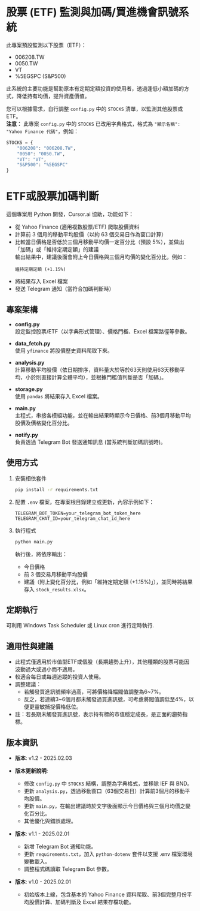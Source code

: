 # 股票 (ETF) 監測與加碼/買進機會訊號系統

此專案預設監測以下股票（ETF）：

- 006208.TW
- 0050.TW
- VT
- %5EGSPC (S&P500)

此系統的主要功能是幫助原本有定期定額投資的使用者，透過逢低小額加碼的方式，降低持有均價，提升資產價值。

您可以根據需求，自行調整 `config.py` 中的 `STOCKS` 清單，以監測其他股票或 ETF。  
**注意：** 此專案 `config.py` 中的 `STOCKS` 已改用字典格式，格式為 `"顯示名稱": "Yahoo Finance 代碼"`，例如：
```python
STOCKS = {
    "006208": "006208.TW",
    "0050": "0050.TW",
    "VT": "VT",
    "S&P500": "%5EGSPC"
}
```

# ETF或股票加碼判斷

這個專案用 Python 開發，Cursor.ai 協助，功能如下：
- 從 Yahoo Finance (適用複數股票/ETF) 爬取股價資料
- 計算前 3 個月的移動平均股價（以約 63 個交易日作為窗口計算）
- 比較當日價格是否低於三個月移動平均價一定百分比（預設 5%），並做出「加碼」或「維持定期定額」的建議  
  輸出結果中，建議後面會附上今日價格與三個月均價的變化百分比，例如：
  ```
  維持定期定額 (+1.15%)
  ```
- 將結果存入 Excel 檔案
- 發送 Telegram 通知（當符合加碼判斷時）

## 專案架構

- **config.py**  
  設定監控股票/ETF（以字典形式管理）、價格門檻、Excel 檔案路徑等參數。
  
- **data_fetch.py**  
  使用 `yfinance` 將股價歷史資料爬取下來。

- **analysis.py**  
  計算移動平均股價（依日期排序，資料量大於等於63天則使用63天移動平均，小於則直接計算全體平均），並根據門檻值判斷是否「加碼」。

- **storage.py**  
  使用 `pandas` 將結果存入 Excel 檔案。

- **main.py**  
  主程式，串接各模組功能，並在輸出結果時顯示今日價格、前3個月移動平均股價及價格變化百分比。

- **notify.py**  
  負責透過 Telegram Bot 發送通知訊息 (當系統判斷加碼訊號時)。

## 使用方式

1. 安裝相依套件

   ```bash
   pip install -r requirements.txt
   ```

2. 配置 `.env` 檔案，在專案根目錄建立或更新，內容示例如下：
   ```plaintext
   TELEGRAM_BOT_TOKEN=your_telegram_bot_token_here
   TELEGRAM_CHAT_ID=your_telegram_chat_id_here
   ```

3. 執行程式

   ```bash
   python main.py
   ```

   執行後，將依序輸出：
   - 今日價格
   - 前 3 個交易月移動平均股價
   - 建議（附上變化百分比，例如「維持定期定額 (+1.15%)」），並同時將結果存入 `stock_results.xlsx`。

## 定期執行

可利用 Windows Task Scheduler 或 Linux cron 進行定時執行.

## 適用性與建議

- 此程式僅適用於市值型ETF或個股（長期趨勢上升），其他種類的股票可能因波動過大或過小而不適用。
- 較適合每日或每週追蹤的投資人使用。
- 調整建議：
  - 若觸發買進訊號頻率過高，可將價格降幅閥值調整為6~7%。
  - 反之，若連續3~6個月都未觸發過買進訊號，可考慮將閥值調低至4%，以便更靈敏捕捉價格低位。
- 註：若長期未觸發買進訊號，表示持有標的市值穩定成長，是正面的趨勢指標。

## 版本資訊

- **版本**: v1.2 - 2025.02.03  
- **版本更新說明**:
   - 修改 `config.py` 中 `STOCKS` 結構，調整為字典格式，並移除 IEF 與 BND。
   - 更新 `analysis.py`，透過移動窗口（63個交易日）計算前3個月的移動平均股價。
   - 更新 `main.py`，在輸出建議時於文字後面顯示今日價格與三個月均價之變化百分比。
   - 其他優化與錯誤處理。

- **版本**: v1.1 - 2025.02.01  
  - 新增 Telegram Bot 通知功能。
  - 更新 `requirements.txt`，加入 `python-dotenv` 套件以支援 .env 檔案環境變數載入。
  - 調整程式碼讀取 Telegram Bot 參數。

- **版本**: v1.0 - 2025.02.01  
  - 初始版本上線，包含基本的 Yahoo Finance 資料爬取、前3個完整月份平均股價計算、加碼判斷及 Excel 結果存檔功能。
